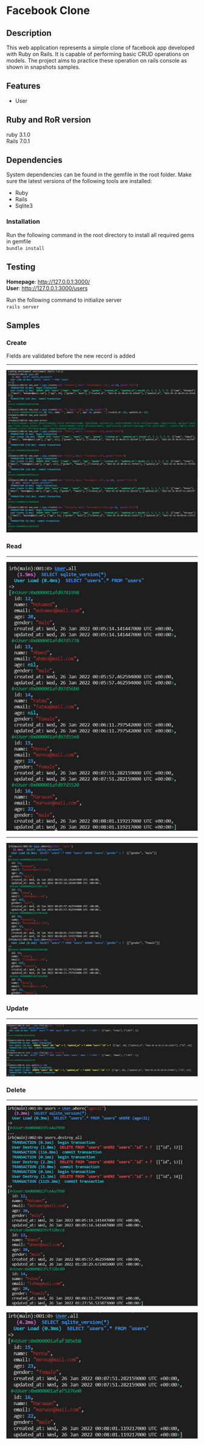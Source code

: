 # Facebook Clone

## Description

This web application represents a simple clone of facebook app developed with Ruby on Rails. It is capable of performing basic CRUD operations on models. The project aims to practice these operation on rails console as shown in snapshots samples.

## Features
- User

## Ruby and RoR version

ruby 3.1.0<br>
Rails 7.0.1

## Dependencies

System dependencies can be found in the gemfile in the root folder. Make sure the latest versions of the following tools are installed:

- Ruby
- Rails
- Sqlite3

### Installation

Run the following command in the root directory to install all required gems in gemfile<br>
`bundle install`

## Testing

**Homepage**: http://127.0.0.1:3000/<br>
**User**: http://127.0.0.1:3000/users

Run the following command to initialize server<br>
`rails server`

## Samples

### Create

Fields are validated before the new record is added

---

![Validate and create new users](/images/create-users.png)

### Read

---

![Select all](/images/select-all-before.png)

---

![Select by gender](/images/select-by-gender.png)

### Update

---

![Update selected users](/images/update-users.png)

### Delete

---

![Delete selected users](/images/delete-users.png)

![Select users after deletion](/images/select-users-after.png)
